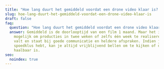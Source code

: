 ```yaml
---
title: "Hoe lang duurt het gemiddeld voordat een drone video klaar is? "
slug: hoe-lang-duurt-het-gemiddeld-voordat-een-drone-video-klaar-is
draft: false
faq:
  question: "Hoe lang duurt het gemiddeld voordat een drone video klaar is? "
  answer: Gemiddeld is de doorlooptijd van een film 1 maand. Maar het is ook zeker
    mogelijk om producties in twee weken of zelfs één week te realiseren. Alles
    valt en staat bij goede communicatie en heldere afspraken. Indien je een
    spoedklus hebt, kan je altijd vrijblijvend bellen om te kijken of dit
    haalbaar is.
seo:
  noindex: true
---
```

